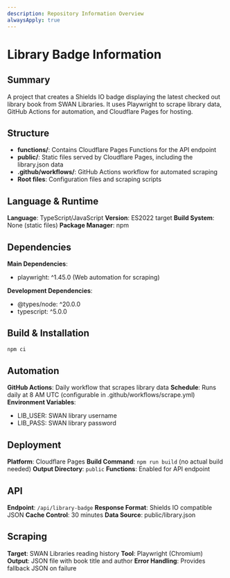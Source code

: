 ```yaml
---
description: Repository Information Overview
alwaysApply: true
---
```


# Library Badge Information

## Summary
A project that creates a Shields IO badge displaying the latest checked out library book from SWAN Libraries. It uses Playwright to scrape library data, GitHub Actions for automation, and Cloudflare Pages for hosting.

## Structure
- **functions/**: Contains Cloudflare Pages Functions for the API endpoint
- **public/**: Static files served by Cloudflare Pages, including the library.json data
- **.github/workflows/**: GitHub Actions workflow for automated scraping
- **Root files**: Configuration files and scraping scripts

## Language & Runtime
**Language**: TypeScript/JavaScript
**Version**: ES2022 target
**Build System**: None (static files)
**Package Manager**: npm

## Dependencies
**Main Dependencies**:
- playwright: ^1.45.0 (Web automation for scraping)

**Development Dependencies**:
- @types/node: ^20.0.0
- typescript: ^5.0.0

## Build & Installation
```bash
npm ci
```

## Automation
**GitHub Actions**: Daily workflow that scrapes library data
**Schedule**: Runs daily at 8 AM UTC (configurable in .github/workflows/scrape.yml)
**Environment Variables**:
- LIB_USER: SWAN library username
- LIB_PASS: SWAN library password

## Deployment
**Platform**: Cloudflare Pages
**Build Command**: `npm run build` (no actual build needed)
**Output Directory**: `public`
**Functions**: Enabled for API endpoint

## API
**Endpoint**: `/api/library-badge`
**Response Format**: Shields IO compatible JSON
**Cache Control**: 30 minutes
**Data Source**: public/library.json

## Scraping
**Target**: SWAN Libraries reading history
**Tool**: Playwright (Chromium)
**Output**: JSON file with book title and author
**Error Handling**: Provides fallback JSON on failure